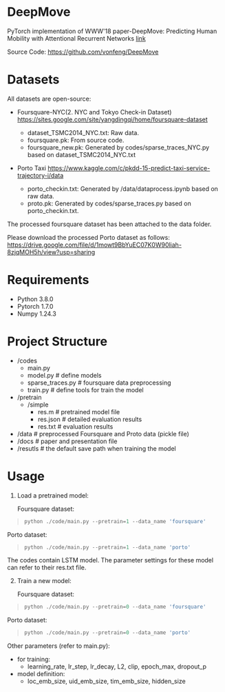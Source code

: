 # DeepMove
PyTorch implementation of WWW'18  paper-DeepMove: Predicting Human Mobility with Attentional Recurrent Networks [link](https://dl.acm.org/citation.cfm?id=3178876.3186058)

Source Code: https://github.com/vonfeng/DeepMove

# Datasets
All datasets are open-source:
- Foursquare-NYC(2. NYC and Tokyo Check-in Dataset) https://sites.google.com/site/yangdingqi/home/foursquare-dataset
    - dataset_TSMC2014_NYC.txt: Raw data.
    - foursquare.pk: From source code.
    - foursquare_new.pk: Generated by codes/sparse_traces_NYC.py based on dataset_TSMC2014_NYC.txt

- Porto Taxi https://www.kaggle.com/c/pkdd-15-predict-taxi-service-trajectory-i/data
  - porto_checkin.txt: Generated by /data/dataprocess.ipynb based on raw data.
  - proto.pk: Generated by codes/sparse_traces.py based on porto_checkin.txt.

The processed foursquare dataset has been attached to the data folder. 

Please download the processed Porto dataset as follows:
https://drive.google.com/file/d/1mowt9BbYuEC07K0W90liah-8zjqMOH5h/view?usp=sharing


# Requirements
- Python 3.8.0
- Pytorch 1.7.0
- Numpy 1.24.3

# Project Structure
- /codes
    - main.py
    - model.py # define models
    - sparse_traces.py # foursquare data preprocessing 
    - train.py # define tools for train the model
- /pretrain
    - /simple
        - res.m # pretrained model file
        - res.json # detailed evaluation results
        - res.txt # evaluation results
- /data # preprocessed Foursquare and Proto data (pickle file)
- /docs # paper and presentation file
- /resutls # the default save path when training the model

# Usage
1. Load a pretrained model:
   
   Foursquare dataset:
> ```python
> python ./code/main.py --pretrain=1 --data_name 'foursquare'
> ```
   Porto dataset:
> ```python
> python ./code/main.py --pretrain=1 --data_name 'porto'
> ```

The codes contain LSTM model. The parameter settings for these model can refer to their res.txt file.


2. Train a new model:

   Foursquare dataset:
> ```python
> python ./code/main.py --pretrain=0 --data_name 'foursquare'
> ```
   Porto dataset:
> ```python
> python ./code/main.py --pretrain=0 --data_name 'porto'
> ```

Other parameters (refer to main.py):
- for training: 
    - learning_rate, lr_step, lr_decay, L2, clip, epoch_max, dropout_p
- model definition: 
    - loc_emb_size, uid_emb_size, tim_emb_size, hidden_size

